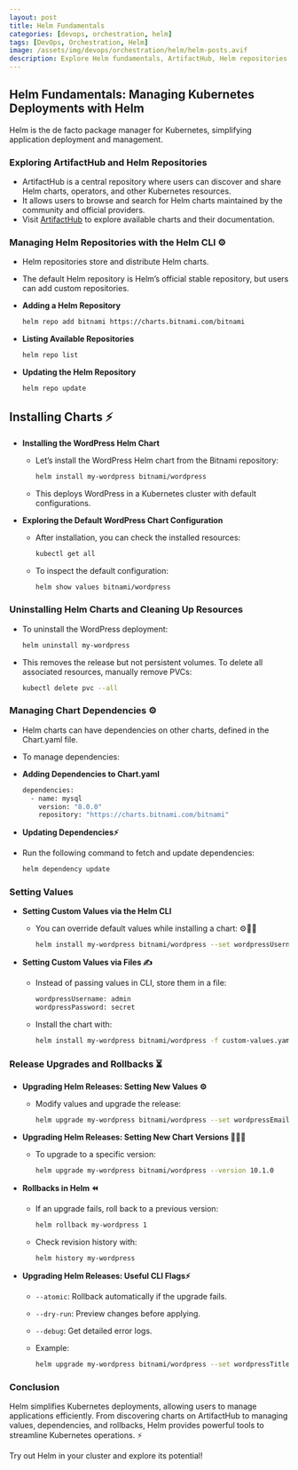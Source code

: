 ```yaml
---
layout: post
title: Helm Fundamentals
categories: [devops, orchestration, helm]
tags: [DevOps, Orchestration, Helm]
image: /assets/img/devops/orchestration/helm/helm-posts.avif
description: Explore Helm fundamentals, ArtifactHub, Helm repositories, chart installation, dependency management, setting values, and release upgrades.
---
```


## Helm Fundamentals: Managing Kubernetes Deployments with Helm

Helm is the de facto package manager for Kubernetes, simplifying application deployment and management.

### Exploring ArtifactHub and Helm Repositories

- ArtifactHub is a central repository where users can discover and share Helm charts, operators, and other Kubernetes resources.
- It allows users to browse and search for Helm charts maintained by the community and official providers.
- Visit [ArtifactHub](https://artifacthub.io/) to explore available charts and their documentation.

### Managing Helm Repositories with the Helm CLI ⚙️

- Helm repositories store and distribute Helm charts.
- The default Helm repository is Helm’s official stable repository, but users can add custom repositories.

- **Adding a Helm Repository**

  ```sh
  helm repo add bitnami https://charts.bitnami.com/bitnami
  ```

- **Listing Available Repositories**

  ```sh
  helm repo list
  ```

- **Updating the Helm Repository**

  ```sh
  helm repo update
  ```

## Installing Charts ⚡

- **Installing the WordPress Helm Chart**
  - Let’s install the WordPress Helm chart from the Bitnami repository:

    ```sh
    helm install my-wordpress bitnami/wordpress
    ```

  - This deploys WordPress in a Kubernetes cluster with default configurations.

- **Exploring the Default WordPress Chart Configuration**
  - After installation, you can check the installed resources:

    ```sh
    kubectl get all
    ```

  - To inspect the default configuration:

    ```sh
    helm show values bitnami/wordpress
    ```

### Uninstalling Helm Charts and Cleaning Up Resources

- To uninstall the WordPress deployment:

  ```sh
  helm uninstall my-wordpress
  ```

- This removes the release but not persistent volumes. To delete all associated resources, manually remove PVCs:

  ```sh
  kubectl delete pvc --all
  ```

### Managing Chart Dependencies ⚙️

- Helm charts can have dependencies on other charts, defined in the Chart.yaml file.
- To manage dependencies:

- **Adding Dependencies to Chart.yaml**

  ```sh
  dependencies:
    - name: mysql
      version: "8.0.0"
      repository: "https://charts.bitnami.com/bitnami"
  ```

- **Updating Dependencies⚡**

- Run the following command to fetch and update dependencies:

  ```sh
  helm dependency update
  ```

### Setting Values

- **Setting Custom Values via the Helm CLI**
  - You can override default values while installing a chart: ⚙️️

    ```sh
    helm install my-wordpress bitnami/wordpress --set wordpressUsername=admin,wordpressPassword=secret
    ```

- **Setting Custom Values via Files ✍️**
  - Instead of passing values in CLI, store them in a file:
  
    ```sh
    wordpressUsername: admin
    wordpressPassword: secret
    ```

  - Install the chart with:

    ```sh
    helm install my-wordpress bitnami/wordpress -f custom-values.yaml
    ```

### Release Upgrades and Rollbacks ⏳

- **Upgrading Helm Releases: Setting New Values ⚙️**

  - Modify values and upgrade the release:

    ```sh
    helm upgrade my-wordpress bitnami/wordpress --set wordpressEmail=admin@example.com
    ```

- **Upgrading Helm Releases: Setting New Chart Versions **

  - To upgrade to a specific version:

    ```sh
    helm upgrade my-wordpress bitnami/wordpress --version 10.1.0
    ```

- **Rollbacks in Helm ⏪**

  - If an upgrade fails, roll back to a previous version:

    ```sh
    helm rollback my-wordpress 1
    ```

  - Check revision history with:

    ```sh
    helm history my-wordpress
    ```

- **Upgrading Helm Releases: Useful CLI Flags⚡**

  - `--atomic`: Rollback automatically if the upgrade fails.
  - `--dry-run`: Preview changes before applying.
  - `--debug`: Get detailed error logs.

  - Example:

    ```sh
    helm upgrade my-wordpress bitnami/wordpress --set wordpressTitle="My Blog" --atomic --debug
    ```

### Conclusion

Helm simplifies Kubernetes deployments, allowing users to manage applications efficiently. From discovering charts on ArtifactHub to managing values, dependencies, and rollbacks, Helm provides powerful tools to streamline Kubernetes operations. ⚡

Try out Helm in your cluster and explore its potential!
